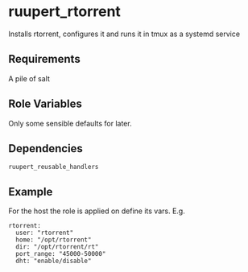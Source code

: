 ruupert_rtorrent
================

Installs rtorrent, configures it and runs it in tmux as a systemd service

Requirements
------------

A pile of salt

Role Variables
--------------

Only some sensible defaults for later. 

Dependencies
------------

    ruupert_reusable_handlers

Example
-------

For the host the role is applied on define its vars. E.g.
```
rtorrent:
  user: "rtorrent"
  home: "/opt/rtorrent"
  dir: "/opt/rtorrent/rt"
  port_range: "45000-50000"
  dht: "enable/disable"   
```
